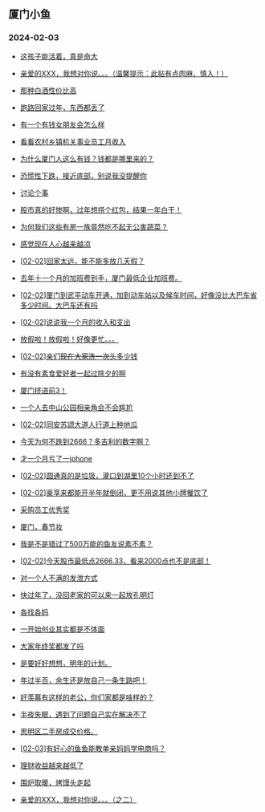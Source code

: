 ## 厦门小鱼 
### 2024-02-03

+ [这孩子能活着，真是命大](http://bbs.xmfish.com/read-htm-tid-18143380.html)

+ [亲爱的XXX，我想对你说。。。（温馨提示：此贴有点肉麻，慎入！）](http://bbs.xmfish.com/read-htm-tid-18143381.html)

+ [那种白酒性价比高](http://bbs.xmfish.com/read-htm-tid-18143393.html)

+ [跑路回家过年，东西都丢了](http://bbs.xmfish.com/read-htm-tid-18143500.html)

+ [有一个有钱女朋友会怎么样](http://bbs.xmfish.com/read-htm-tid-18143352.html)

+ [看看农村乡镇机关事业员工月收入](http://bbs.xmfish.com/read-htm-tid-18143472.html)

+ [为什么厦门人这么有钱？钱都是哪里来的？](http://bbs.xmfish.com/read-htm-tid-18143377.html)

+ [恐慌性下跌，接近底部，别说我没提醒你](http://bbs.xmfish.com/read-htm-tid-18143509.html)

+ [讨论个事](http://bbs.xmfish.com/read-htm-tid-18143502.html)

+ [股市真的好惨啊，过年想捞个红包，结果一年白干！](http://bbs.xmfish.com/read-htm-tid-18143522.html)

+ [为何我们这些有房一族竟然吃不起无公害蔬菜？](http://bbs.xmfish.com/read-htm-tid-18143447.html)

+ [感觉现在人心越来越凉](http://bbs.xmfish.com/read-htm-tid-18143546.html)

+ [[02-02]回家太远，能不能多放几天假？](http://bbs.xmfish.com/read-htm-tid-18143515.html)

+ [去年十一个月的加班费到手，厦门最低企业加班费。](http://bbs.xmfish.com/read-htm-tid-18143464.html)

+ [[02-02]厦门到武平动车开通，加到动车站以及候车时间，好像没比大巴车省多少时间。大巴车还有吗](http://bbs.xmfish.com/read-htm-tid-18143481.html)

+ [[02-02]说说我一个月的收入和支出](http://bbs.xmfish.com/read-htm-tid-18143579.html)

+ [放假啦！放假啦！好像更忙。。。](http://bbs.xmfish.com/read-htm-tid-18143512.html)

+ [[02-02]亲们~~现在大家洗一次头~~多少钱](http://bbs.xmfish.com/read-htm-tid-18143513.html)

+ [有没有素食爱好者一起过除夕的啊](http://bbs.xmfish.com/read-htm-tid-18143541.html)

+ [厦门挤进前3！](http://bbs.xmfish.com/read-htm-tid-18143648.html)

+ [一个人去中山公园相亲角会不会尴尬](http://bbs.xmfish.com/read-htm-tid-18143538.html)

+ [[02-02]同安苏颂大道人行道上种地瓜](http://bbs.xmfish.com/read-htm-tid-18143544.html)

+ [今天为何不跌到2666？多吉利的数字啊？](http://bbs.xmfish.com/read-htm-tid-18143598.html)

+ [才一个月亏了一iphone](http://bbs.xmfish.com/read-htm-tid-18143637.html)

+ [[02-02]圆通真的是垃圾，灌口到湖里10个小时还到不了](http://bbs.xmfish.com/read-htm-tid-18143559.html)

+ [[02-02]豪享来都能开半年就倒闭，更不用说其他小牌餐饮了](http://bbs.xmfish.com/read-htm-tid-18143576.html)

+ [采购员工优秀奖](http://bbs.xmfish.com/read-htm-tid-18143635.html)

+ [厦门，春节妆](http://bbs.xmfish.com/read-htm-tid-18143620.html)

+ [我是不是错过了500万能的鱼友说素不素？](http://bbs.xmfish.com/read-htm-tid-18143657.html)

+ [[02-02]今天股市最低点2666.33，看来2000点也不是底部！](http://bbs.xmfish.com/read-htm-tid-18143581.html)

+ [对一个人不满的发泄方式](http://bbs.xmfish.com/read-htm-tid-18143572.html)

+ [快过年了，没回老家的可以来一起放孔明灯](http://bbs.xmfish.com/read-htm-tid-18143594.html)

+ [各找各妈](http://bbs.xmfish.com/read-htm-tid-18143628.html)

+ [一开始创业其实都是不体面](http://bbs.xmfish.com/read-htm-tid-18143644.html)

+ [大家年终奖都发了吗](http://bbs.xmfish.com/read-htm-tid-18143728.html)

+ [是要好好想想，明年的计划。](http://bbs.xmfish.com/read-htm-tid-18143672.html)

+ [年过半百，余生还是放自己一条生路吧！](http://bbs.xmfish.com/read-htm-tid-18143735.html)

+ [好羡慕有这样的老公，你们家都是啥样的？](http://bbs.xmfish.com/read-htm-tid-18143636.html)

+ [半夜失眠，遇到了问题自己实在解决不了](http://bbs.xmfish.com/read-htm-tid-18143681.html)

+ [思明区二手房成交价格。](http://bbs.xmfish.com/read-htm-tid-18143743.html)

+ [[02-03]有好心的鱼鱼能教单亲妈妈学电商吗？](http://bbs.xmfish.com/read-htm-tid-18143754.html)

+ [理财收益越来越低了](http://bbs.xmfish.com/read-htm-tid-18143809.html)

+ [围炉取暖，烤馒头走起](http://bbs.xmfish.com/read-htm-tid-18143759.html)

+ [亲爱的XXX，我想对你说。。。（之二）](http://bbs.xmfish.com/read-htm-tid-18143727.html)

